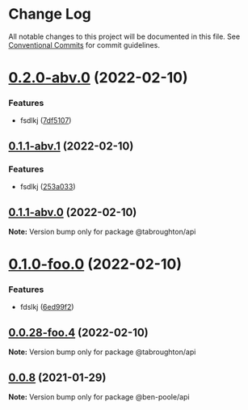 # Change Log

All notable changes to this project will be documented in this file.
See [Conventional Commits](https://conventionalcommits.org) for commit guidelines.

# [0.2.0-abv.0](https://github.com/ben-poole/lerna-npm-package-registry-test/compare/@tabroughton/api@0.1.1-abv.1...@tabroughton/api@0.2.0-abv.0) (2022-02-10)


### Features

* fsdlkj ([7df5107](https://github.com/ben-poole/lerna-npm-package-registry-test/commit/7df5107b26f13b6272380ff05593037e41096200))





## [0.1.1-abv.1](https://github.com/ben-poole/lerna-npm-package-registry-test/compare/@tabroughton/api@0.1.1-abv.0...@tabroughton/api@0.1.1-abv.1) (2022-02-10)


### Features

* fsdlkj ([253a033](https://github.com/ben-poole/lerna-npm-package-registry-test/commit/253a033fe62dcee1af32f8186898087b2c6de047))





## [0.1.1-abv.0](https://github.com/ben-poole/lerna-npm-package-registry-test/compare/@tabroughton/api@0.1.1-foof.0...@tabroughton/api@0.1.1-abv.0) (2022-02-10)

**Note:** Version bump only for package @tabroughton/api





# [0.1.0-foo.0](https://github.com/ben-poole/lerna-npm-package-registry-test/compare/@tabroughton/api@0.0.28-foo.4...@tabroughton/api@0.1.0-foo.0) (2022-02-10)


### Features

* fdslkj ([6ed99f2](https://github.com/ben-poole/lerna-npm-package-registry-test/commit/6ed99f2a382b49d9b7647212b7f9177fcbf88212))





## [0.0.28-foo.4](https://github.com/ben-poole/lerna-npm-package-registry-test/compare/@tabroughton/api@0.0.28-foo.3...@tabroughton/api@0.0.28-foo.4) (2022-02-10)

**Note:** Version bump only for package @tabroughton/api





## [0.0.8](https://github.com/ben-poole/lerna-test/compare/@ben-poole/api@0.0.7...@ben-poole/api@0.0.8) (2021-01-29)

**Note:** Version bump only for package @ben-poole/api
